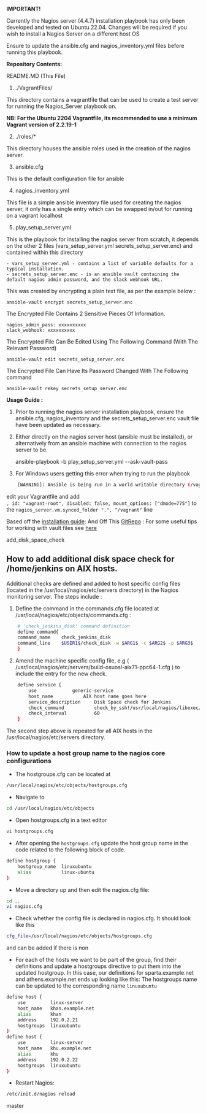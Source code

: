 **IMPORTANT!**

Currently the Nagios server (4.4.7) installation playbook has only been developed and tested on Ubuntu 22.04. Changes will be required if you wish to install a Nagios Server on a different host OS

Ensure to update the ansible.cfg and nagios_inventory.yml files before running this playbook.

**Repository Contents:**

README.MD (This File)

1) ./VagrantFiles/

  This directory contains a vagrantfile that can be used to create a test server for running the Nagios_Server playbook on.

  **NB: For the Ubuntu 2204 Vagrantfile, its recommended to use a minimum Vagrant version of 2.2.19-1**

2) ./roles/*

This directory houses the ansible roles used in the creation of the nagios server.

3) ansible.cfg

This is the default configuration file for ansible

4) nagios_inventory.yml

This file is a simple ansible inventory file used for creating the nagios server, it only has a single entry which can be swapped in/out for running on a vagrant localhost

5)  play_setup_server.yml

This is the playbook for installing the nagios server from scratch, it depends on the other 2 files (vars_setup_server.yml secrets_setup_server.enc) and contained within this directory

    - vars_setup_server.yml - contains a list of variable defaults for a typical installation.
    - secrets_setup_server.enc - is an ansible vault containing the default nagios admin password, and the slack webhook URL.

This was created by encrypting a plain text file, as per the example below :

    ansible-vault encrypt secrets_setup_server.enc

The Encrypted File Contains 2 Sensitive Pieces Of Information.

    nagios_admin_pass: xxxxxxxxxx
    slack_webhook: xxxxxxxxxx

The Encrypted File Can Be Edited Using The Following Command (With The Relevant Password)

    ansible-vault edit secrets_setup_server.enc

The Encrypted File Can Have Its Password Changed With The Following command

    ansible-vault rekey secrets_setup_server.enc


**Usage Guide :**

1) Prior to running the nagios server installation playbook, ensure the ansible.cfg, nagios_inventory and the secrets_setup_server.enc vault file have been updated as necessary.

2) Either directly on the nagios server host (ansible must be installed), or alternatively from an ansible machine with connection to the nagios server to be.

    ansible-playbook -b play_setup_server.yml --ask-vault-pass  
3) For Windows users getting this error when trying to run the playbook
```bash
	[WARNING]: Ansible is being run in a world writable directory (/vagrant), ignoring it as an ansible.cfg source
```
edit your Vagrantfile and add  
`, id: "vagrant-root", disabled: false, mount_options: ["dmode=775"]`
to the `nagios_server.vm.synced_folder ".", "/vagrant"` line

Based off the [installation guide](https://support.nagios.com/kb/article/nagios-core-installing-nagios-core-from-source-96.html):
And Off This [GitRepo](https://github.com/Willsparker/AnsibleBoilerPlates/tree/main/Nagios) :
For some useful tips for working with vault files see [here](https://docs.ansible.com/ansible/latest/user_guide/vault.html)

add_disk_space_check
## How to add additional disk space check for /home/jenkins on AIX hosts.
  
Additional checks are defined and added to host specific config files (located in the /usr/local/nagios/etc/servers directory) in the Nagios monitoring server. The steps include :

1) Define the command in the commands.cfg file located at /usr/local/nagios/etc/objects/commands.cfg :  
```bash
	# 'check_jenkins_disk' command definition
	define command{
	command_name	check_jenkins_disk
	command_line	$USER1$/check_disk -w $ARG1$ -c $ARG2$ -p $ARG3$
	}
```
2) Amend the machine specific config file, e.g ( /usr/local/nagios/etc/servers/build-osuosl-aix71-ppc64-1.cfg ) to include the entry for the new check.  

```bash
	define service {
		use				generic-service
		host_name			AIX host name goes here
		service_description		Disk Space check for Jenkins
		check_command			check_by_ssh!/usr/local/nagios/libexec/check_disk -w 20% -c 10% -p /home/jenkins
		check_interval			60
	}
```  
The second step above is repeated for all AIX hosts in the /usr/local/nagios/etc/servers directory.  

### How to update a host group name to the nagios core configurations

* The hostgroups.cfg can be located at

```bash
/usr/local/nagios/etc/objects/hostgroups.cfg
```

* Navigate to

```bash
cd /usr/local/nagios/etc/objects
```

* Open hostgroups.cfg in a text editor

```bash
vi hostgroups.cfg
```

* After opening the `hostgroups.cfg` update the host group name in the code related to the following block of code.

```bash
define hostgroup {
    hostgroup_name  linuxubuntu
    alias           linux-ubuntu
}
```

* Move a directory up and then edit the nagios.cfg file:

```bash
cd ..
vi nagios.cfg
```

* Check whether the config file is declared in nagios.cfg. It should look like this

```bash
cfg_file=/usr/local/nagios/etc/objects/hostgroups.cfg
```

and can be added if there is non

* For each of the hosts we want to be part of the group, find their definitions and update a hostgroups directive to put them into the updated hostgroup. In this case, our definitions for sparta.example.net and athens.example.net ends up looking like this: The hostgroups name can be updated to the corresponding name `linuxubuntu`

```bash
define host {
    use         linux-server
    host_name   khan.example.net
    alias       khan
    address     192.0.2.21
    hostgroups  linuxubuntu
}
define host {
    use         linux-server
    host_name   khu.example.net
    alias       khu
    address     192.0.2.22
    hostgroups  linuxubuntu
}
```

* Restart Nagios:

```bash
/etc/init.d/nagios reload
```
master
